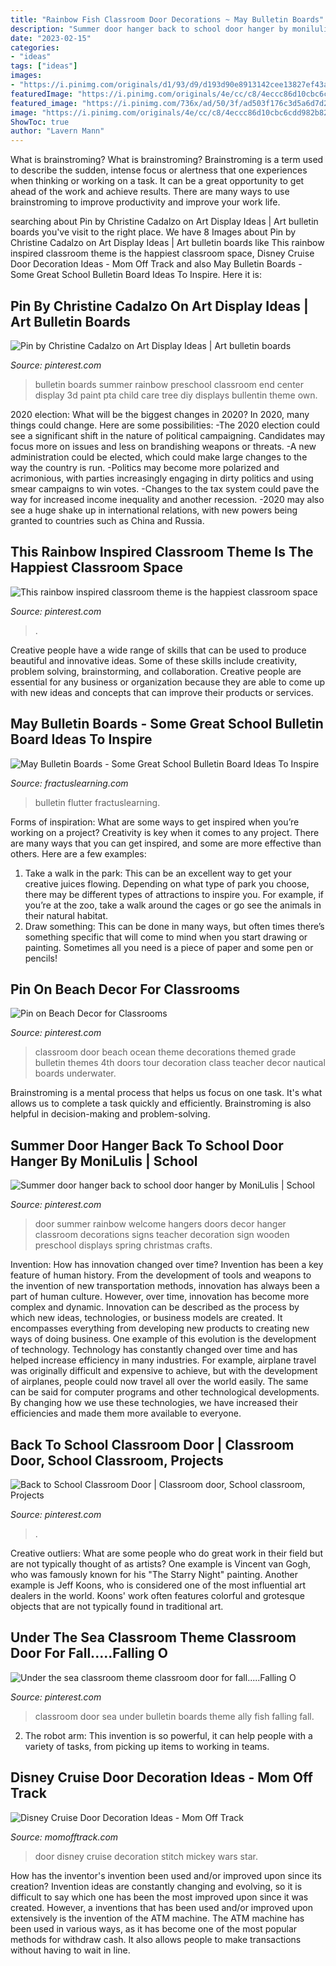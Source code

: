 ```yaml
---
title: "Rainbow Fish Classroom Door Decorations ~ May Bulletin Boards"
description: "Summer door hanger back to school door hanger by monilulis"
date: "2023-02-15"
categories:
- "ideas"
tags: ["ideas"]
images:
- "https://i.pinimg.com/originals/d1/93/d9/d193d90e8913142cee13827ef43abec1.jpg"
featuredImage: "https://i.pinimg.com/originals/4e/cc/c8/4eccc86d10cbc6cdd982b8261f0b0fab.jpg"
featured_image: "https://i.pinimg.com/736x/ad/50/3f/ad503f176c3d5a6d7d2008219f8eae34--rainbow-bulletin-boards-center-ideas.jpg"
image: "https://i.pinimg.com/originals/4e/cc/c8/4eccc86d10cbc6cdd982b8261f0b0fab.jpg"
ShowToc: true
author: "Lavern Mann"
---
```



What is brainstroming?
What is brainstroming? Brainstroming is a term used to describe the sudden, intense focus or alertness that one experiences when thinking or working on a task. It can be a great opportunity to get ahead of the work and achieve results. There are many ways to use brainstroming to improve productivity and improve your work life.

	

		
searching about Pin by Christine Cadalzo on Art Display Ideas | Art bulletin boards you've visit to the right place. We have 8 Images about Pin by Christine Cadalzo on Art Display Ideas | Art bulletin boards like This rainbow inspired classroom theme is the happiest classroom space, Disney Cruise Door Decoration Ideas - Mom Off Track and also May Bulletin Boards - Some Great School Bulletin Board Ideas To Inspire. Here it is:
		
    
## Pin By Christine Cadalzo On Art Display Ideas | Art Bulletin Boards

<img loading=lazy src="https://i.pinimg.com/736x/ad/50/3f/ad503f176c3d5a6d7d2008219f8eae34--rainbow-bulletin-boards-center-ideas.jpg" onerror="this.onerror=null;this.src='https://tse3.mm.bing.net/th?id=OIP.eNgXrzZ5hRfGgucLCwIcpwHaFj&amp;pid=15.1';" alt="Pin by Christine Cadalzo on Art Display Ideas | Art bulletin boards">

_Source: pinterest.com_

>bulletin boards summer rainbow preschool classroom end center display 3d paint pta child care tree diy displays bullentin theme own. 

	

2020 election: What will be the biggest changes in 2020?
In 2020, many things could change. Here are some possibilities:
-The 2020 election could see a significant shift in the nature of political campaigning. Candidates may focus more on issues and less on brandishing weapons or threats. 
-A new administration could be elected, which could make large changes to the way the country is run. 
-Politics may become more polarized and acrimonious, with parties increasingly engaging in dirty politics and using smear campaigns to win votes. 
-Changes to the tax system could pave the way for increased income inequality and another recession. 
-2020 may also see a huge shake up in international relations, with new powers being granted to countries such as China and Russia.

    
## This Rainbow Inspired Classroom Theme Is The Happiest Classroom Space

<img loading=lazy src="https://i.pinimg.com/originals/4e/cc/c8/4eccc86d10cbc6cdd982b8261f0b0fab.jpg" onerror="this.onerror=null;this.src='https://tse2.mm.bing.net/th?id=OIP.tMdb4XYqQMF54BIhS9k8_AHaLH&amp;pid=15.1';" alt="This rainbow inspired classroom theme is the happiest classroom space">

_Source: pinterest.com_

>. 

	

Creative people have a wide range of skills that can be used to produce beautiful and innovative ideas. Some of these skills include creativity, problem solving, brainstorming, and collaboration. Creative people are essential for any business or organization because they are able to come up with new ideas and concepts that can improve their products or services.

    
## May Bulletin Boards - Some Great School Bulletin Board Ideas To Inspire

<img loading=lazy src="https://www.fractuslearning.com/wp-content/uploads/2021/03/Flutter-Into-May-Door-Decoration.jpg" onerror="this.onerror=null;this.src='https://tse4.mm.bing.net/th?id=OIP.d5Cu9xsF5_jhAaWXmhRRRQHaJ4&amp;pid=15.1';" alt="May Bulletin Boards - Some Great School Bulletin Board Ideas To Inspire">

_Source: fractuslearning.com_

>bulletin flutter fractuslearning. 

	

Forms of inspiration: What are some ways to get inspired when you’re working on a project?
Creativity is key when it comes to any project. There are many ways that you can get inspired, and some are more effective than others. Here are a few examples: 
1. Take a walk in the park: This can be an excellent way to get your creative juices flowing. Depending on what type of park you choose, there may be different types of attractions to inspire you. For example, if you’re at the zoo, take a walk around the cages or go see the animals in their natural habitat. 
2. Draw something: This can be done in many ways, but often times there’s something specific that will come to mind when you start drawing or painting. Sometimes all you need is a piece of paper and some pen or pencils!

    
## Pin On Beach Decor For Classrooms

<img loading=lazy src="https://i.pinimg.com/originals/d1/93/d9/d193d90e8913142cee13827ef43abec1.jpg" onerror="this.onerror=null;this.src='https://tse3.mm.bing.net/th?id=OIP.xqV0uZPL3TcWTn3ZvBGW3AHaJ6&amp;pid=15.1';" alt="Pin on Beach Decor for Classrooms">

_Source: pinterest.com_

>classroom door beach ocean theme decorations themed grade bulletin themes 4th doors tour decoration class teacher decor nautical boards underwater. 

	

Brainstroming is a mental process that helps us focus on one task. It's what allows us to complete a task quickly and efficiently. Brainstroming is also helpful in decision-making and problem-solving.

    
## Summer Door Hanger Back To School Door Hanger By MoniLulis | School

<img loading=lazy src="https://i.pinimg.com/originals/37/87/94/3787942d907edb56360445761e079ca0.jpg" onerror="this.onerror=null;this.src='https://tse1.mm.bing.net/th?id=OIP.uX91kz46ix4VavjJSHubfgHaJ4&amp;pid=15.1';" alt="Summer door hanger back to school door hanger by MoniLulis | School">

_Source: pinterest.com_

>door summer rainbow welcome hangers doors decor hanger classroom decorations signs teacher decoration sign wooden preschool displays spring christmas crafts. 

	

Invention: How has innovation changed over time?
Invention has been a key feature of human history. From the development of tools and weapons to the invention of new transportation methods, innovation has always been a part of human culture. However, over time, innovation has become more complex and dynamic. Innovation can be described as the process by which new ideas, technologies, or business models are created. It encompasses everything from developing new products to creating new ways of doing business.
One example of this evolution is the development of technology. Technology has constantly changed over time and has helped increase efficiency in many industries. For example, airplane travel was originally difficult and expensive to achieve, but with the development of airplanes, people could now travel all over the world easily. The same can be said for computer programs and other technological developments. By changing how we use these technologies, we have increased their efficiencies and made them more available to everyone.

    
## Back To School Classroom Door | Classroom Door, School Classroom, Projects

<img loading=lazy src="https://i.pinimg.com/originals/93/65/58/936558e9528cf072f340e8098ec5559c.jpg" onerror="this.onerror=null;this.src='https://tse1.mm.bing.net/th?id=OIP.K7VmN4rUYhjxUfhFlfLMTQHaNd&amp;pid=15.1';" alt="Back to School Classroom Door | Classroom door, School classroom, Projects">

_Source: pinterest.com_

>. 

	

Creative outliers: What are some people who do great work in their field but are not typically thought of as artists?
One example is Vincent van Gogh, who was famously known for his "The Starry Night" painting. Another example is Jeff Koons, who is considered one of the most influential art dealers in the world. Koons' work often features colorful and grotesque objects that are not typically found in traditional art.

    
## Under The Sea Classroom Theme Classroom Door For Fall.....Falling O

<img loading=lazy src="https://i.pinimg.com/736x/06/d1/a8/06d1a89e0e4846ef0cc1931ded1882ed.jpg" onerror="this.onerror=null;this.src='https://tse4.mm.bing.net/th?id=OIP.bVpvaVQulIcWsT8flZi7lwHaNK&amp;pid=15.1';" alt="Under the sea classroom theme classroom door for fall.....Falling O">

_Source: pinterest.com_

>classroom door sea under bulletin boards theme ally fish falling fall. 

	

2. The robot arm: This invention is so powerful, it can help people with a variety of tasks, from picking up items to working in teams.

    
## Disney Cruise Door Decoration Ideas - Mom Off Track

<img loading=lazy src="http://momofftrack.com/wp-content/uploads/2017/01/Disney-Cruise-Door-Decoration-Fantasmic-Mickey.jpg" onerror="this.onerror=null;this.src='https://tse2.mm.bing.net/th?id=OIP.mznUO19bmnPk7xNQUkqzqgHaLH&amp;pid=15.1';" alt="Disney Cruise Door Decoration Ideas - Mom Off Track">

_Source: momofftrack.com_

>door disney cruise decoration stitch mickey wars star. 

	

How has the inventor's invention been used and/or improved upon since its creation?
Invention ideas are constantly changing and evolving, so it is difficult to say which one has been the most improved upon since it was created. However, a inventions that has been used and/or improved upon extensively is the invention of the ATM machine. The ATM machine has been used in various ways, as it has become one of the most popular methods for withdraw cash. It also allows people to make transactions without having to wait in line.

